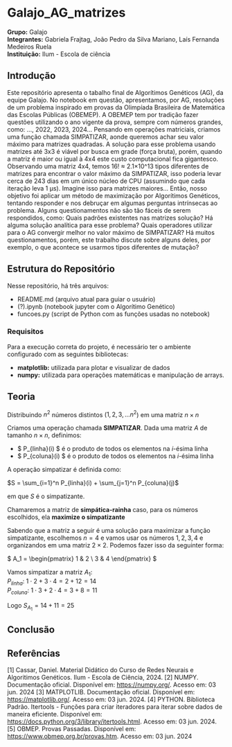 # Galajo_AG_matrizes

**Grupo:** Galajo
<br>
**Integrantes:** Gabriela Frajtag, João Pedro da Silva Mariano, Laís Fernanda Medeiros Ruela
<br>
**Instituição:** Ilum - Escola de ciência
<br>
## Introdução
Este repositório apresenta o tabalho final de Algorítimos Genéticos (AG), da equipe Galajo. No notebook em questão, apresentamos, por AG, resoluções de um problema inspirado em provas da Olimpíada Brasileira de Matemática das Escolas Públicas (OBEMEP). A OBEMEP tem por tradição fazer questões utilizando o ano vigente da prova, sempre com números grandes, como: ..., 2022, 2023, 2024... Pensando em operações matriciais, criamos uma função chamada SIMPATIZAR, aonde queremos achar seu valor máximo para matrizes quadradas. A solução para esse problema usando matrizes até 3x3 é viável por busca em grade (força bruta), porém, quando a matriz é maior ou igual à 4x4 este custo computacional fica gigantesco. Observando uma matriz 4x4, temos 16! ≈ 2.1×10^13 tipos diferentes de matrizes para encontrar o valor máximo da SIMPATIZAR, isso poderia levar cerca de 243 dias em um único núcleo de CPU (assumindo que cada iteração leva 1 µs). Imagine isso para matrizes maiores... Então, nosso objetivo foi aplicar um método de maximização por Algorítimos Genéticos, tentando responder e nos debruçar em algumas perguntas intrínsecas ao problema. Alguns questionamentos não são tão fáceis de serem respondidos, como:
Quais padrões existentes nas matrizes solução? Há alguma solução analítica para esse problema? Quais operadores utilizar para o AG convergir melhor no valor máximo de SIMPATIZAR? 
Há muitos questionamentos, porém, este trabalho discute sobre alguns deles, por exemplo, o que acontece se usarmos tipos diferentes de mutação?

## Estrutura do Repositório

Nesse repositório, há três arquivos:
* README.md (arquivo atual para guiar o usuário)
* (?).ipynb (notebook jupyter com o Algorítimo Genético)
* funcoes.py (script de Python com as funções usadas no notebook)

### Requisitos
Para a execução correta do projeto, é necessário ter o ambiente configurado com as seguintes bibliotecas:
- **matplotlib:** utilizada para plotar e visualizar de dados 
- **numpy:** utilizada para operações matemáticas e manipulação de arrays.
  
## Teoria 
Distribuindo $n^2$ números distintos ($1,2,3,...n^2$) em uma matriz $n \times n$ 

Criamos uma operação chamada **SIMPATIZAR**.
Dada uma matriz $A$ de tamanho $n \times n$, definimos:

* $ P_{linha}(i) $ é o produto de todos os elementos na $i$-ésima linha
* $ P_{coluna}(i) $ é o produto de todos os elementos na $i$-ésima linha

A operação simpatizar é definida como:

$S = \sum_{i=1}^n P_{linha}(i) + \sum_{j=1}^n P_{coluna}(j)$

em que $S$ é o simpatizante.

Chamaremos a matriz de **simpática-rainha** caso, para os números escolhidos, ela **maximize o simpatizante**

Sabendo que a matriz a seguir é uma solução para maximizar a função simpatizante, escolhemos $n = 4$ e vamos usar os números $1,2,3,4$ e organizandos em uma matriz $2 \times 2$. 
Podemos fazer isso da seguinter forma:

$ A_1 = \begin{pmatrix} 1 & 2 \\ 3 & 4 \end{pmatrix} $

Vamos simpatizar a matriz $A_1$: <br>
$P_{linha}$: $1 \cdot2 + 3 \cdot4 = 2 + 12 = 14$ <br>
$P_{coluna}$: $1 \cdot3 + 2 \cdot4 = 3 + 8 = 11$

Logo $S_{A_1} = 14 + 11 = 25$

## Conclusão


## Referências
[1] Cassar, Daniel. Material Didático do Curso de Redes Neurais e Algoritimos Genéticos. Ilum - Escola de Ciência, 2024.
[2] NUMPY. Documentação oficial. Disponível em: https://numpy.org/. Acesso em: 03 jun. 2024
[3] MATPLOTLIB. Documentação oficial. Disponível em: https://matplotlib.org/. Acesso em: 03 jun. 2024.
[4] PYTHON. Biblioteca Padrão. Itertools - Funções para criar iteradores para iterar sobre dados de maneira eficiente. Disponível em: https://docs.python.org/3/library/itertools.html. Acesso em: 03 jun. 2024.
[5] OBMEP. Provas Passadas. Disponível em: https://www.obmep.org.br/provas.htm. Acesso em: 03 jun. 2024
